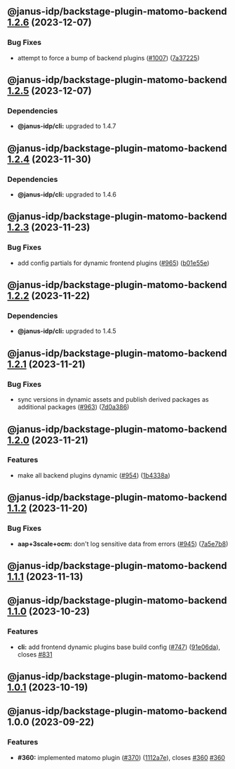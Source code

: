 ## @janus-idp/backstage-plugin-matomo-backend [1.2.6](https://github.com/janus-idp/backstage-plugins/compare/@janus-idp/backstage-plugin-matomo-backend@1.2.5...@janus-idp/backstage-plugin-matomo-backend@1.2.6) (2023-12-07)


### Bug Fixes

* attempt to force a bump of backend plugins ([#1007](https://github.com/janus-idp/backstage-plugins/issues/1007)) ([7a37225](https://github.com/janus-idp/backstage-plugins/commit/7a372254fb7e8107aa794f7900a6511eee096677))

## @janus-idp/backstage-plugin-matomo-backend [1.2.5](https://github.com/janus-idp/backstage-plugins/compare/@janus-idp/backstage-plugin-matomo-backend@1.2.4...@janus-idp/backstage-plugin-matomo-backend@1.2.5) (2023-12-07)



### Dependencies

* **@janus-idp/cli:** upgraded to 1.4.7

## @janus-idp/backstage-plugin-matomo-backend [1.2.4](https://github.com/janus-idp/backstage-plugins/compare/@janus-idp/backstage-plugin-matomo-backend@1.2.3...@janus-idp/backstage-plugin-matomo-backend@1.2.4) (2023-11-30)



### Dependencies

* **@janus-idp/cli:** upgraded to 1.4.6

## @janus-idp/backstage-plugin-matomo-backend [1.2.3](https://github.com/janus-idp/backstage-plugins/compare/@janus-idp/backstage-plugin-matomo-backend@1.2.2...@janus-idp/backstage-plugin-matomo-backend@1.2.3) (2023-11-23)


### Bug Fixes

* add config partials for dynamic frontend plugins ([#965](https://github.com/janus-idp/backstage-plugins/issues/965)) ([b01e55e](https://github.com/janus-idp/backstage-plugins/commit/b01e55e877278afc5de8d28a4c687a6989566bdc))

## @janus-idp/backstage-plugin-matomo-backend [1.2.2](https://github.com/janus-idp/backstage-plugins/compare/@janus-idp/backstage-plugin-matomo-backend@1.2.1...@janus-idp/backstage-plugin-matomo-backend@1.2.2) (2023-11-22)



### Dependencies

* **@janus-idp/cli:** upgraded to 1.4.5

## @janus-idp/backstage-plugin-matomo-backend [1.2.1](https://github.com/janus-idp/backstage-plugins/compare/@janus-idp/backstage-plugin-matomo-backend@1.2.0...@janus-idp/backstage-plugin-matomo-backend@1.2.1) (2023-11-21)


### Bug Fixes

* sync versions in dynamic assets and publish derived packages as additional packages ([#963](https://github.com/janus-idp/backstage-plugins/issues/963)) ([7d0a386](https://github.com/janus-idp/backstage-plugins/commit/7d0a38609b4a18b54c75378a150e8b5c3ba8ff43))

## @janus-idp/backstage-plugin-matomo-backend [1.2.0](https://github.com/janus-idp/backstage-plugins/compare/@janus-idp/backstage-plugin-matomo-backend@1.1.2...@janus-idp/backstage-plugin-matomo-backend@1.2.0) (2023-11-21)


### Features

* make all backend plugins dynamic ([#954](https://github.com/janus-idp/backstage-plugins/issues/954)) ([1b4338a](https://github.com/janus-idp/backstage-plugins/commit/1b4338a45c3b92f5607391b2bfc17c4d29050ce3))

## @janus-idp/backstage-plugin-matomo-backend [1.1.2](https://github.com/janus-idp/backstage-plugins/compare/@janus-idp/backstage-plugin-matomo-backend@1.1.1...@janus-idp/backstage-plugin-matomo-backend@1.1.2) (2023-11-20)


### Bug Fixes

* **aap+3scale+ocm:** don't log sensitive data from errors ([#945](https://github.com/janus-idp/backstage-plugins/issues/945)) ([7a5e7b8](https://github.com/janus-idp/backstage-plugins/commit/7a5e7b8a57c9841003d9b16e1a65fb62e101fbf1))

## @janus-idp/backstage-plugin-matomo-backend [1.1.1](https://github.com/janus-idp/backstage-plugins/compare/@janus-idp/backstage-plugin-matomo-backend@1.1.0...@janus-idp/backstage-plugin-matomo-backend@1.1.1) (2023-11-13)

## @janus-idp/backstage-plugin-matomo-backend [1.1.0](https://github.com/janus-idp/backstage-plugins/compare/@janus-idp/backstage-plugin-matomo-backend@1.0.1...@janus-idp/backstage-plugin-matomo-backend@1.1.0) (2023-10-23)


### Features

* **cli:** add frontend dynamic plugins base build config ([#747](https://github.com/janus-idp/backstage-plugins/issues/747)) ([91e06da](https://github.com/janus-idp/backstage-plugins/commit/91e06da8ab108c17fd2a6531f25e01c7a7350276)), closes [#831](https://github.com/janus-idp/backstage-plugins/issues/831)

## @janus-idp/backstage-plugin-matomo-backend [1.0.1](https://github.com/janus-idp/backstage-plugins/compare/@janus-idp/backstage-plugin-matomo-backend@1.0.0...@janus-idp/backstage-plugin-matomo-backend@1.0.1) (2023-10-19)

## @janus-idp/backstage-plugin-matomo-backend 1.0.0 (2023-09-22)


### Features

* **#360:** implemented matomo plugin ([#370](https://github.com/janus-idp/backstage-plugins/issues/370)) ([1112a7e](https://github.com/janus-idp/backstage-plugins/commit/1112a7ee0e99e3f9959a8ec05554fde2d459452d)), closes [#360](https://github.com/janus-idp/backstage-plugins/issues/360) [#360](https://github.com/janus-idp/backstage-plugins/issues/360)
